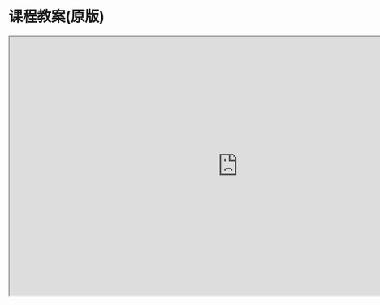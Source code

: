 # 课程教案(原版)
<iframe height=510 width=900 src="https://d3c33hcgiwev3.cloudfront.net/_ec21cea314b2ac7d9e627706501b5baa_Lecture2.pdf?Expires=1497830400&Signature=IGVBHWkB2QqKkXdNcUszIh12U7A2s-vCnpP4N6hYiiflCsoIMX8cwRUZ3AG8wcCKbA9stUkt8tTC2yt6D~iQVUv5a8H8BRX7uztnkE5MKkK7O9dLvS~F0IY8IJh~0iYqI4q75BGocVvwIoVxW-EUCN2MhnKNhEaW5dRWeq18jLA_&Key-Pair-Id=APKAJLTNE6QMUY6HBC5A"></iframe>
